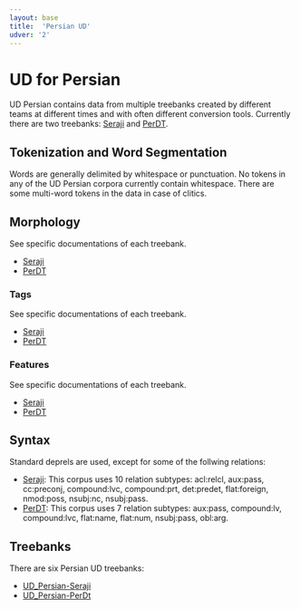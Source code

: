 ```yaml
---
layout: base
title:  'Persian UD'
udver: '2'
---
```


# UD for Persian 
UD Persian contains data from multiple treebanks created by different teams at different times and with often different conversion tools. Currently there are two treebanks: [Seraji](https://github.com/UniversalDependencies/UD_Persian-Seraji) and [PerDT](https://github.com/UniversalDependencies/UD_Persian-PerDT).

## Tokenization and Word Segmentation

Words are generally delimited by whitespace or punctuation. No tokens in any of the UD Persian corpora currently contain whitespace. There are some multi-word tokens in the data in case of clitics.

## Morphology
See specific documentations of each treebank.

- [Seraji](https://universaldependencies.org/treebanks/fa_seraji/index.html)
- [PerDT](https://universaldependencies.org/treebanks/fa_perdt/index.html)

### Tags

See specific documentations of each treebank.

- [Seraji](https://universaldependencies.org/treebanks/fa_seraji/index.html)
- [PerDT](https://universaldependencies.org/treebanks/fa_perdt/index.html)
 
### Features

See specific documentations of each treebank.

- [Seraji](https://universaldependencies.org/treebanks/fa_seraji/index.html)
- [PerDT](https://universaldependencies.org/treebanks/fa_perdt/index.html)

## Syntax

Standard deprels are used, except for some of the follwing relations:

- [Seraji](https://universaldependencies.org/treebanks/fa_seraji/index.html): This corpus uses 10 relation subtypes: acl:relcl, aux:pass, cc:preconj, compound:lvc, compound:prt, det:predet, flat:foreign, nmod:poss, nsubj:nc, nsubj:pass.
- [PerDT](https://universaldependencies.org/treebanks/fa_perdt/index.html): This corpus uses 7 relation subtypes: aux:pass, compound:lv, compound:lvc, flat:name, flat:num, nsubj:pass, obl:arg.


## Treebanks

There are six Persian UD treebanks:

  * [UD_Persian-Seraji](https://github.com/UniversalDependencies/UD_Persian-Seraji)
  * [UD_Persian-PerDt](https://github.com/UniversalDependencies/UD_Persian-PerDT)


